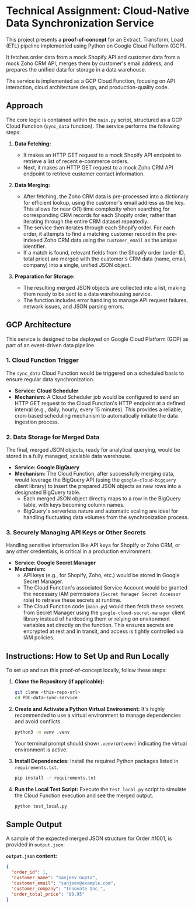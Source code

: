 # Technical Assignment: Cloud-Native Data Synchronization Service

This project presents a **proof-of-concept** for an Extract, Transform, Load (ETL) pipeline implemented using Python on Google Cloud Platform (GCP).

It fetches order data from a mock Shopify API and customer data from a mock Zoho CRM API, merges them by customer's email address, and prepares the unified data for storage in a data warehouse.

The service is implemented as a GCP Cloud Function, focusing on API interaction, cloud architecture design, and production-quality code.

## Approach

The core logic is contained within the `main.py` script, structured as a GCP Cloud Function (`sync_data` function). The service performs the following steps:

1.  **Data Fetching:**

    - It makes an HTTP GET request to a mock Shopify API endpoint to retrieve a list of recent e-commerce orders.
    - Next, it makes an HTTP GET request to a mock Zoho CRM API endpoint to retrieve customer contact information.

2.  **Data Merging:**

    - After fetching, the Zoho CRM data is pre-processed into a dictionary for efficient lookup, using the customer's email address as the key. This allows for near O(1) time complexity when searching for corresponding CRM records for each Shopify order, rather than iterating through the entire CRM dataset repeatedly.
    - The service then iterates through each Shopify order. For each order, it attempts to find a matching customer record in the pre-indexed Zoho CRM data using the `customer_email` as the unique identifier.
    - If a match is found, relevant fields from the Shopify order (order ID, total price) are merged with the customer's CRM data (name, email, company) into a single, unified JSON object.

3.  **Preparation for Storage:**
    - The resulting merged JSON objects are collected into a list, making them ready to be sent to a data warehousing service.
    - The function includes error handling to manage API request failures, network issues, and JSON parsing errors.

## GCP Architecture

This service is designed to be deployed on Google Cloud Platform (GCP) as part of an event-driven data pipeline.

### 1. Cloud Function Trigger

The `sync_data` Cloud Function would be triggered on a scheduled basis to ensure regular data synchronization.

- **Service:** **Cloud Scheduler**
- **Mechanism:** A Cloud Scheduler job would be configured to send an HTTP GET request to the Cloud Function's HTTP endpoint at a defined interval (e.g., daily, hourly, every 15 minutes). This provides a reliable, cron-based scheduling mechanism to automatically initiate the data ingestion process.

### 2. Data Storage for Merged Data

The final, merged JSON objects, ready for analytical querying, would be stored in a fully managed, scalable data warehouse.

- **Service:** **Google BigQuery**
- **Mechanism:** The Cloud Function, after successfully merging data, would leverage the BigQuery API (using the `google-cloud-bigquery` client library) to insert the prepared JSON objects as new rows into a designated BigQuery table.
  - Each merged JSON object directly maps to a row in the BigQuery table, with keys becoming column names.
  - BigQuery's serverless nature and automatic scaling are ideal for handling fluctuating data volumes from the synchronization process.

### 3. Securely Managing API Keys or Other Secrets

Handling sensitive information like API keys for Shopify or Zoho CRM, or any other credentials, is critical in a production environment.

- **Service:** **Google Secret Manager**
- **Mechanism:**
  - API keys (e.g., for Shopify, Zoho, etc.) would be stored in Google Secret Manager.
  - The Cloud Function's associated Service Account would be granted the necessary IAM permissions (`Secret Manager Secret Accessor` role) to retrieve these secrets at runtime.
  - The Cloud Function code (`main.py`) would then fetch these secrets from Secret Manager using the `google-cloud-secret-manager` client library instead of hardcoding them or relying on environment variables set directly on the function. This ensures secrets are encrypted at rest and in transit, and access is tightly controlled via IAM policies.

## Instructions: How to Set Up and Run Locally

To set up and run this proof-of-concept locally, follow these steps:

1.  **Clone the Repository (if applicable):**

    ```bash
    git clone <this-repo-url>
    cd POC-data-sync-service
    ```

2.  **Create and Activate a Python Virtual Environment:**
    It's highly recommended to use a virtual environment to manage dependencies and avoid conflicts.

       ```bash
       python3 -m venv .venv
       ```
    Your terminal prompt should show`(.venv)`or`(venv)` indicating the virtual environment is active.

4.  **Install Dependencies:**
    Install the required Python packages listed in `requirements.txt`.

    ```bash
    pip install -r requirements.txt
    ```

5.  **Run the Local Test Script:**
    Execute the `test_local.py` script to simulate the Cloud Function execution and see the merged output.

    ```bash
    python test_local.py
    ```

## Sample Output

A sample of the expected merged JSON structure for Order #1001, is provided in `output.json`:

**`output.json` content:**

```json
{
  "order_id": 1,
  "customer_name": "Sanjeev Gupta",
  "customer_email": "sanjeev@example.com",
  "customer_company": "Innovate Inc.",
  "order_total_price": "99.95"
}
```
